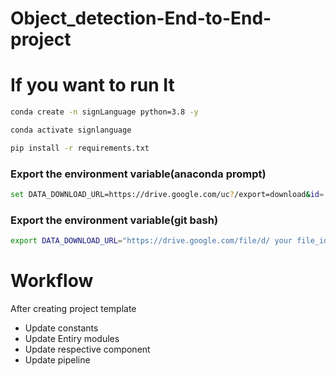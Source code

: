 # Object_detection-End-to-End-project

# If you want to run It  

```bash
conda create -n signLanguage python=3.8 -y

```
```bash
conda activate signlanguage
```
```bash
pip install -r requirements.txt
```


### Export the  environment variable(anaconda prompt)

```bash
set DATA_DOWNLOAD_URL=https://drive.google.com/uc?/export=download&id=  your file_id goes here"
```
### Export the  environment variable(git bash)

```bash
export DATA_DOWNLOAD_URL="https://drive.google.com/file/d/ your file_id goes here"
```



# Workflow
After creating project template
 * Update constants 
 * Update Entiry modules
 * Update respective component
 * Update pipeline